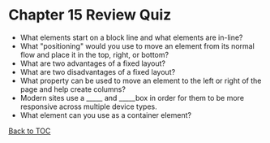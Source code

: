 # Chapter 15 Review Quiz

 * What elements start on a block line and what elements are in-line?
 * What "positioning" would you use to move an element from its normal flow and place it in the top, right, or bottom?
 * What are two advantages of a fixed layout?
 * What are two disadvantages of a fixed layout?
 * What property can be used to move an element to the left or right of the page and help create columns?
 * Modern sites use a _____ and _____box in order for them to be more responsive across multiple device types.
 * What element can you use as a container element?

[Back to TOC](README.md)